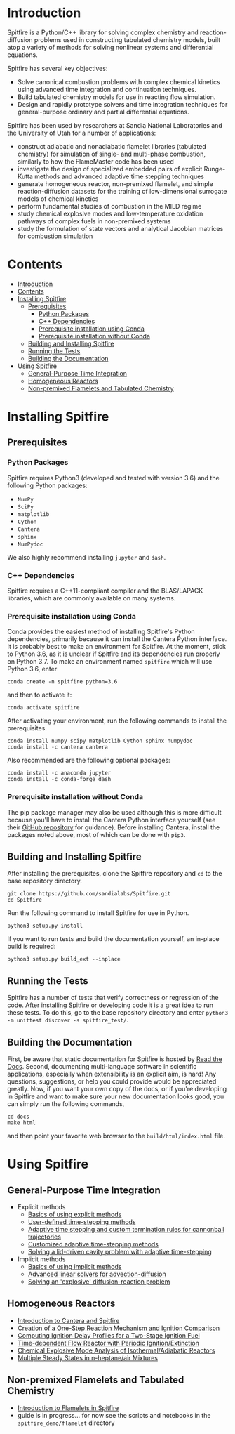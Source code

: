 # Introduction

Spitfire is a Python/C++ library for solving complex chemistry and reaction-diffusion problems used in constructing tabulated chemistry models, built atop a variety of methods for solving nonlinear systems and differential equations.

Spitfire has several key objectives:
- Solve canonical combustion problems with complex chemical kinetics using advanced time integration and continuation techniques.
- Build tabulated chemistry models for use in reacting flow simulation.
- Design and rapidly prototype solvers and time integration techniques for general-purpose ordinary and partial differential equations.


Spitfire has been used by researchers at Sandia National Laboratories and the University of Utah for a number of applications:
- construct adiabatic and nonadiabatic flamelet libraries (tabulated chemistry) for simulation of single- and multi-phase combustion, 
  similarly to how the FlameMaster code has been used
- investigate the design of specialized embedded pairs of explicit Runge-Kutta methods and advanced adaptive time stepping techniques
- generate homogeneous reactor, non-premixed flamelet, and simple reaction-diffusion datasets for the training of low-dimensional surrogate models of chemical kinetics
- perform fundamental studies of combustion in the MILD regime
- study chemical explosive modes and low-temperature oxidation pathways of complex fuels in non-premixed systems
- study the formulation of state vectors and analytical Jacobian matrices for combustion simulation


# Contents
- [Introduction](#introduction)
- [Contents](#contents)
- [Installing Spitfire](#installing-spitfire)
  * [Prerequisites](#prerequisites)
    + [Python Packages](#python-packages)
    + [C++ Dependencies](#c---dependencies)
    + [Prerequisite installation using Conda](#prerequisite-installation-using-conda)
    + [Prerequisite installation without Conda](#prerequisite-installation-without-conda)
  * [Building and Installing Spitfire](#building-and-installing-spitfire)
  * [Running the Tests](#running-the-tests)
  * [Building the Documentation](#building-the-documentation)
- [Using Spitfire](#using-spitfire)
  * [General-Purpose Time Integration](#general-purpose-time-integration)
  * [Homogeneous Reactors](#homogeneous-reactors)
  * [Non-premixed Flamelets and Tabulated Chemistry](#non-premixed-flamelets-and-tabulated-chemistry)

# Installing Spitfire

## Prerequisites

### Python Packages
Spitfire requires Python3 (developed and tested with version 3.6) and the following Python packages:
- `NumPy`
- `SciPy`
- `matplotlib`
- `Cython`
- `Cantera`
- `sphinx`
- `NumPydoc`

We also highly recommend installing `jupyter` and `dash`.

### C++ Dependencies
Spitfire requires a C++11-compliant compiler and the BLAS/LAPACK libraries, which are commonly available on many systems.

### Prerequisite installation using Conda
Conda provides the easiest method of installing Spitfire's Python dependencies, primarily because it can install the Cantera Python interface.
It is probably best to make an environment for Spitfire.
At the moment, stick to Python 3.6, as it is unclear if Spitfire and its dependencies run properly on Python 3.7.
To make an environment named `spitfire` which will use Python 3.6, enter
```
conda create -n spitfire python=3.6
```
and then to activate it:
```
conda activate spitfire
```

After activating your environment, run the following commands to install the prerequisites.
```
conda install numpy scipy matplotlib Cython sphinx numpydoc
conda install -c cantera cantera
```
Also recommended are the following optional packages:
```
conda install -c anaconda jupyter
conda install -c conda-forge dash
```

### Prerequisite installation without Conda
The pip package manager may also be used although this is more difficult because you'll have to install the Cantera Python interface yourself (see their [GitHub repository](https://github.com/Cantera/cantera) for guidance).
Before installing Cantera, install the packages noted above, most of which can be done with `pip3`.

## Building and Installing Spitfire
After installing the prerequisites, clone the Spitfire repository and `cd` to the base repository directory.
```
git clone https://github.com/sandialabs/Spitfire.git
cd Spitfire
```
Run the following command to install Spitfire for use in Python.
```
python3 setup.py install
```
If you want to run tests and build the documentation yourself, an in-place build is required:
```
python3 setup.py build_ext --inplace
```

## Running the Tests
Spitfire has a number of tests that verify correctness or regression of the code.
After installing Spitfire or developing code it is a great idea to run these tests.
To do this, go to the base repository directory and enter `python3 -m unittest discover -s spitfire_test/`.

## Building the Documentation
First, be aware that static documentation for Spitfire is hosted by [Read the Docs](https://spitfire.readthedocs.io/en/latest/).
Second, documenting multi-language software in scientific applications, especially when extensibility is an explicit aim, is hard!
Any questions, suggestions, or help you could provide would be appreciated greatly.
Now, if you want your own copy of the docs, or if you're developing in Spitfire and want to make sure your new documentation looks good, you can simply run the following commands,
```
cd docs
make html
```
and then point your favorite web browser to the `build/html/index.html` file.


# Using Spitfire

## General-Purpose Time Integration
- Explicit methods
    - [Basics of using explicit methods](https://nbviewer.jupyter.org/github/sandialabs/Spitfire/blob/master/spitfire_demo/time_integration/explicit/explicit_exponential_decay_simple.html)
    - [User-defined time-stepping methods](https://nbviewer.jupyter.org/github/sandialabs/Spitfire/blob/master/spitfire_demo/time_integration/explicit/explicit_exponential_decay_custom_methods.html)
    - [Adaptive time stepping and custom termination rules for cannonball trajectories](https://nbviewer.jupyter.org/github/sandialabs/Spitfire/blob/master/spitfire_demo/time_integration/explicit/adaptive_stepping_and_custom_termination.html)
    - [Customized adaptive time-stepping methods](https://nbviewer.jupyter.org/github/sandialabs/Spitfire/blob/master/spitfire_demo/time_integration/explicit/customized_adaptive_stepping.html)
    - [Solving a lid-driven cavity problem with adaptive time-stepping](https://nbviewer.jupyter.org/github/sandialabs/Spitfire/blob/master/spitfire_demo/time_integration/explicit/lid_driven_cavity_scalar_mixing.html)
- Implicit methods
    - [Basics of using implicit methods](https://nbviewer.jupyter.org/github/sandialabs/Spitfire/blob/master/spitfire_demo/time_integration/implicit/implicit_exponential_decay_simple.html)
    - [Advanced linear solvers for advection-diffusion](https://nbviewer.jupyter.org/github/sandialabs/Spitfire/blob/master/spitfire_demo/time_integration/implicit/implicit_advection_diffusion_linear_solvers_advanced.html)
    - [Solving an 'explosive' diffusion-reaction problem](https://nbviewer.jupyter.org/github/sandialabs/Spitfire/blob/master/spitfire_demo/time_integration/implicit/implicit_diffusion_reaction.html)

## Homogeneous Reactors 
  - [Introduction to Cantera and Spitfire](https://nbviewer.jupyter.org/github/sandialabs/Spitfire/blob/master/spitfire_demo/reactors/thermochemistry_Cantera_Spitfire_griffon.html)
  - [Creation of a One-Step Reaction Mechanism and Ignition Comparison](https://nbviewer.jupyter.org/github/sandialabs/Spitfire/blob/master/spitfire_demo/reactors/one_step_heptane_ignition.html)
  - [Computing Ignition Delay Profiles for a Two-Stage Ignition Fuel](https://nbviewer.jupyter.org/github/sandialabs/Spitfire/blob/master/spitfire_demo/reactors/ignition_delay_NTC_DME.html)
  - [Time-dependent Flow Reactor with Periodic Ignition/Extinction](https://nbviewer.jupyter.org/github/sandialabs/Spitfire/blob/master/spitfire_demo/reactors/oscillating_ignition_extinction.html)
  - [Chemical Explosive Mode Analysis of Isothermal/Adiabatic Reactors](https://nbviewer.jupyter.org/github/sandialabs/Spitfire/blob/master/spitfire_demo/reactors/isothermal_reactors_with_mode_analysis.html)
  - [Multiple Steady States in n-heptane/air Mixtures](https://nbviewer.jupyter.org/github/sandialabs/Spitfire/blob/master/spitfire_demo/reactors/ignition_extinction_heptane.html)

## Non-premixed Flamelets and Tabulated Chemistry
  - [Introduction to Flamelets in Spitfire](https://nbviewer.jupyter.org/github/sandialabs/Spitfire/blob/master/spitfire_demo/flamelet/introduction_to_flamelets.html)
  - guide is in progress... for now see the scripts and notebooks in the `spitfire_demo/flamelet` directory
  
